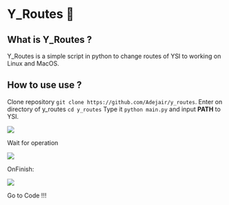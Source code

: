Y_Routes :taxi:
=============           
What is Y_Routes ?
----------

Y_Routes is a simple script in python to change routes of YSI to working on Linux and MacOS.

How to use use ?
----------

Clone repository `git clone https://github.com/Adejair/y_routes`.
Enter on directory of y_routes `cd y_routes`
Type it `python main.py` and input **PATH** to YSI.

![](http://i.imgur.com/x9C4DSJ.png)

Wait for operation

![](http://i.imgur.com/3sTXnBy.png)

OnFinish:

![](http://i.imgur.com/m7KVSV2.png)

Go to Code !!!
